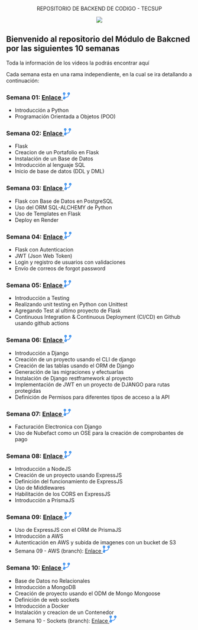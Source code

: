 <p align="center">
    REPOSITORIO DE BACKEND DE CODIGO - TECSUP
</p>

<p align="center">
    <a href= "https://codigo.edu.pe">
        <img src="https://codigo.edu.pe/wp-content/uploads/2023/06/codigo-logo-blanco.svg">
    </a>
</p>

## Bienvenido al repositorio del Módulo de Bakcned por las siguientes 10 semanas

Toda la información de los videos la podrás encontrar aquí

Cada semana esta en una rama independiente, en la cual se ira detallando a continuación:

### Semana 01: <a href="https://github.com/ederivero/Backend-CodiGo/tree/semana01">Enlace <img src="./assets/branch.png" width="20"></a>

- Introducción a Python
- Programación Orientada a Objetos (POO)

### Semana 02: <a href="https://github.com/ederivero/Backend-CodiGo/tree/semana02">Enlace <img src="./assets/branch.png" width="20"></a>

- Flask
- Creacion de un Portafolio en Flask
- Instalación de un Base de Datos
- Introducción al lenguaje SQL
- Inicio de base de datos (DDL y DML)

### Semana 03: <a href="https://github.com/ederivero/Backend-CodiGo/tree/semana03">Enlace <img src="./assets/branch.png" width="20"></a>

- Flask con Base de Datos en PostgreSQL
- Uso del ORM SQL-ALCHEMY de Python
- Uso de Templates en Flask
- Deploy en Render

### Semana 04: <a href="https://github.com/ederivero/Backend-CodiGo/tree/semana04">Enlace <img src="./assets/branch.png" width="20"></a>

- Flask con Autenticacion
- JWT (Json Web Token)
- Login y registro de usuarios con validaciones
- Envío de correos de forgot password

### Semana 05: <a href="https://github.com/ederivero/Backend-CodiGo/tree/semana05">Enlace <img src="./assets/branch.png" width="20"></a>

- Introducción a Testing
- Realizando unit testing en Python con Unittest
- Agregando Test al ultimo proyecto de Flask
- Continuous Integration & Continuous Deployment (CI/CD) en Github usando github actions

### Semana 06: <a href="https://github.com/ederivero/Backend-CodiGo/tree/semana06">Enlace <img src="./assets/branch.png" width="20"></a>

- Introducción a Django
- Creación de un proyecto usando el CLI de django
- Creación de las tablas usando el ORM de Django
- Generación de las migraciones y efectuarlas
- Instalación de Django restframework al proyecto
- Implementación de JWT en un proyecto de DJANGO para rutas protegidas
- Definición de Permisos para diferentes tipos de acceso a la API

### Semana 07: <a href="https://github.com/ederivero/Backend-CodiGo/tree/semana07">Enlace <img src="./assets/branch.png" width="20"></a>

- Facturación Electronica con Django
- Uso de Nubefact como un OSE para la creación de comprobantes de pago

### Semana 08: <a href="https://github.com/ederivero/Backend-CodiGo/tree/semana08">Enlace <img src="./assets/branch.png" width="20"></a>

- Introducción a NodeJS
- Creación de un proyecto usando ExpressJS
- Definición del funcionamiento de ExpressJS
- Uso de Middlewares
- Habilitación de los CORS en ExpressJS
- Introducción a PrismaJS

### Semana 09: <a href="https://github.com/ederivero/Backend-CodiGo/tree/semana09">Enlace <img src="./assets/branch.png" width="20"></a>

- Uso de ExpressJS con el ORM de PrismaJS
- Introducción a AWS
- Autenticación en AWS y subida de imagenes con un bucket de S3
- Semana 09 - AWS (branch): <a href="https://github.com/ederivero/Backend-CodiGo/tree/semana09-aws">Enlace <img src="./assets/branch.png" width="20"></a>

### Semana 10: <a href="https://github.com/ederivero/Backend-CodiGo/tree/semana10">Enlace <img src="./assets/branch.png" width="20"></a>

- Base de Datos no Relacionales
- Introducción a MongoDB
- Creación de proyecto usando el ODM de Mongo Mongoose
- Definición de web sockets
- Introducción a Docker
- Instalación y creacion de un Contenedor
- Semana 10 - Sockets (branch): <a href="https://github.com/ederivero/Backend-CodiGo/tree/semana10-sockets">Enlace <img src="./assets/branch.png" width="20"></a>
